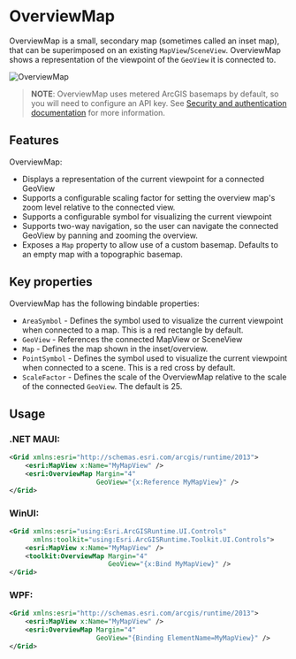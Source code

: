 # OverviewMap

OverviewMap is a small, secondary map (sometimes called an inset map), that can be superimposed on an existing `MapView`/`SceneView`. OverviewMap shows a representation of the viewpoint of the `GeoView` it is connected to.

![OverviewMap](https://user-images.githubusercontent.com/29742178/121975740-34f07000-cd37-11eb-9162-462925cb3fe7.png)

> **NOTE**: OverviewMap uses metered ArcGIS basemaps by default, so you will need to configure an API key. See [Security and authentication documentation](https://developers.arcgis.com/documentation/mapping-apis-and-services/security/#api-keys) for more information.

## Features

OverviewMap:

- Displays a representation of the current viewpoint for a connected GeoView
- Supports a configurable scaling factor for setting the overview map's zoom level relative to the connected view.
- Supports a configurable symbol for visualizing the current viewpoint
- Supports two-way navigation, so the user can navigate the connected GeoView by panning and zooming the overview.
- Exposes a `Map` property to allow use of a custom basemap. Defaults to an empty map with a topographic basemap.

## Key properties

OverviewMap has the following bindable properties:

- `AreaSymbol` - Defines the symbol used to visualize the current viewpoint when connected to a map. This is a red rectangle by default.
- `GeoView` - References the connected MapView or SceneView
- `Map` - Defines the map shown in the inset/overview.
- `PointSymbol` - Defines the symbol used to visualize the current viewpoint when connected to a scene. This is a red cross by default.
- `ScaleFactor` - Defines the scale of the OverviewMap relative to the scale of the connected `GeoView`. The default is 25.

## Usage

### .NET MAUI:

```xml
<Grid xmlns:esri="http://schemas.esri.com/arcgis/runtime/2013">
    <esri:MapView x:Name="MyMapView" />
    <esri:OverviewMap Margin="4"
                      GeoView="{x:Reference MyMapView}" />
</Grid>
```

### WinUI:

```xml
<Grid xmlns:esri="using:Esri.ArcGISRuntime.UI.Controls"
      xmlns:toolkit="using:Esri.ArcGISRuntime.Toolkit.UI.Controls">
    <esri:MapView x:Name="MyMapView" />
    <toolkit:OverviewMap Margin="4"
                         GeoView="{x:Bind MyMapView}" />
</Grid>
```

### WPF:

```xml
<Grid xmlns:esri="http://schemas.esri.com/arcgis/runtime/2013">
    <esri:MapView x:Name="MyMapView" />
    <esri:OverviewMap Margin="4"
                      GeoView="{Binding ElementName=MyMapView}" />
</Grid>
```
